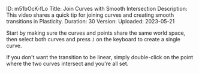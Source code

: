 ID: m51bOcK-fLo
Title: Join Curves with Smooth Intersection
Description: This video shares a quick tip for joining curves and creating smooth transitions in Plasticity.
Duration: 30
Version: 
Uploaded: 2023-05-21

Start by making sure the curves and points share the same world space, then select both curves and press `J` on the keyboard to create a single curve.

If you don't want the transition to be linear, simply double-click on the point where the two curves intersect and you're all set.
